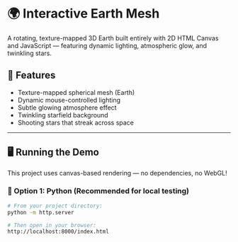 # 🌍 Interactive Earth Mesh

A rotating, texture-mapped 3D Earth built entirely with 2D HTML Canvas and JavaScript — featuring dynamic lighting, atmospheric glow, and twinkling stars.

## 🚀 Features

- Texture-mapped spherical mesh (Earth)
- Dynamic mouse-controlled lighting
- Subtle glowing atmosphere effect
- Twinkling starfield background
- Shooting stars that streak across space

---

## 🖥️ Running the Demo

This project uses canvas-based rendering — no dependencies, no WebGL!

### 🔧 Option 1: Python (Recommended for local testing)

```bash
# From your project directory:
python -m http.server

# Then open in your browser:
http://localhost:8000/index.html
